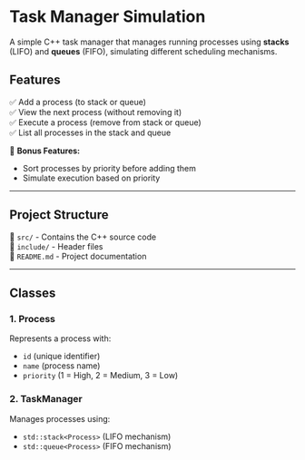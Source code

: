 # Task Manager Simulation  

A simple C++ task manager that manages running processes using **stacks** (LIFO) and **queues** (FIFO), simulating different scheduling mechanisms.  

## Features  
✅ Add a process (to stack or queue)  
✅ View the next process (without removing it)  
✅ Execute a process (remove from stack or queue)  
✅ List all processes in the stack and queue  

🔹 **Bonus Features:**  
- Sort processes by priority before adding them  
- Simulate execution based on priority  

---

## Project Structure  
📂 `src/` - Contains the C++ source code  
📂 `include/` - Header files  
📄 `README.md` - Project documentation  

---

## Classes  

### 1. Process  
Represents a process with:  
- `id` (unique identifier)  
- `name` (process name)  
- `priority` (1 = High, 2 = Medium, 3 = Low)  

### 2. TaskManager  
Manages processes using:  
- `std::stack<Process>` (LIFO mechanism)  
- `std::queue<Process>` (FIFO mechanism)  


